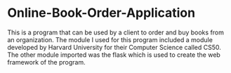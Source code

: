 # Online-Book-Order-Application
This is a program that can be used by a client to order and buy books from an organization. The module I used for this program included a module developed by Harvard University for their Computer Science called CS50. The other module imported was the flask which is used to create the web framework of the program.
